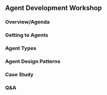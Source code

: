 ## Agent Development Workshop
### Overview/Agenda
### Getting to Agents
### Agent Types
### Agent Design Patterns
### Case Study
### Q&A
